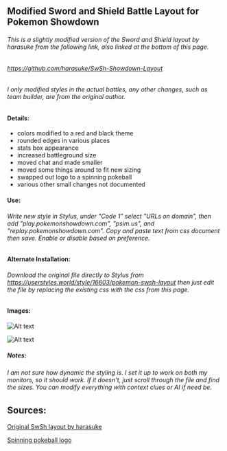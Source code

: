 ## Modified Sword and Shield Battle Layout for Pokemon Showdown


###### This is a slightly modified version of the Sword and Shield layout by harasuke from the following link, also linked at the bottom of this page.
###### https://github.com/harasuke/SwSh-Showdown-Layout

###### I only modified styles in the actual battles, any other changes, such as team builder, are from the original author.

#### Details:
* colors modified to a red and black theme
* rounded edges in various places
* stats box appearance 
* increased battleground size
* moved chat and made smaller
* moved some things around to fit new sizing
* swapped out logo to a spinning pokeball
* various other small changes not documented
 
#### Use:
###### Write new style in Stylus, under "Code 1" select "URLs on domain", then add "play.pokemonshowdown.com", "psim.us", and "replay.pokemonshowdown.com". Copy and paste text from css document then save. Enable or disable based on preference.

#### Alternate Installation: 
###### Download the original file directly to Stylus from https://userstyles.world/style/16603/pokemon-swsh-layout then just edit the file by replacing the existing css with the css from this page. 

#### Images:

![Alt text](https://github.com/C-Lee-Hamilton/Website-Themes/blob/main/showdown-themes/previewx.png?raw=true "a title")

![Alt text](https://github.com/C-Lee-Hamilton/Website-Themes/blob/main/showdown-themes/preview1.png?raw=true "a title")

##### Notes:
###### I am not sure how dynamic the styling is. I set it up to work on both my monitors, so it should work. If it doesn't, just scroll through the file and find the sizes. You can modify everything with context clues or AI if need be. 

## Sources:

[Original SwSh layout by harasuke](https://github.com/harasuke/SwSh-Showdown-Layout)

[Spinning pokeball logo](https://dribbble.com/shots/2859472-go-animation)




